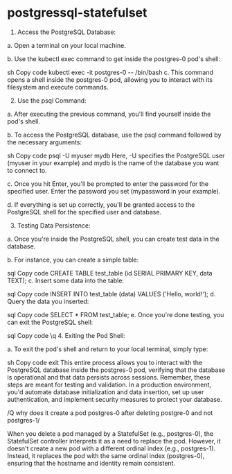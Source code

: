 # postgressql-statefulset

1. Access the PostgreSQL Database:

a. Open a terminal on your local machine.

b. Use the kubectl exec command to get inside the postgres-0 pod's shell:

sh
Copy code
kubectl exec -it postgres-0 -- /bin/bash
c. This command opens a shell inside the postgres-0 pod, allowing you to interact with its filesystem and execute commands.

2. Use the psql Command:

a. After executing the previous command, you'll find yourself inside the pod's shell.

b. To access the PostgreSQL database, use the psql command followed by the necessary arguments:

sh
Copy code
psql -U myuser mydb
Here, -U specifies the PostgreSQL user (myuser in your example) and mydb is the name of the database you want to connect to.

c. Once you hit Enter, you'll be prompted to enter the password for the specified user. Enter the password you set (mypassword in your example).

d. If everything is set up correctly, you'll be granted access to the PostgreSQL shell for the specified user and database.

3. Testing Data Persistence:

a. Once you're inside the PostgreSQL shell, you can create test data in the database.

b. For instance, you can create a simple table:

sql
Copy code
CREATE TABLE test_table (id SERIAL PRIMARY KEY, data TEXT);
c. Insert some data into the table:

sql
Copy code
INSERT INTO test_table (data) VALUES ('Hello, world!');
d. Query the data you inserted:

sql
Copy code
SELECT * FROM test_table;
e. Once you're done testing, you can exit the PostgreSQL shell:

sql
Copy code
\q
4. Exiting the Pod Shell:

a. To exit the pod's shell and return to your local terminal, simply type:

sh
Copy code
exit
This entire process allows you to interact with the PostgreSQL database inside the postgres-0 pod, verifying that the database is operational and that data persists across sessions. Remember, these steps are meant for testing and validation. In a production environment, you'd automate database initialization and data insertion, set up user authentication, and implement security measures to protect your database.


/Q why does it create a pod postgres-0 after deleting postgre-0 and not postgres-1/

When you delete a pod managed by a StatefulSet (e.g., postgres-0), the StatefulSet controller interprets it as a need to replace the pod. However, it doesn't create a new pod with a different ordinal index (e.g., postgres-1). Instead, it replaces the pod with the same ordinal index (postgres-0), ensuring that the hostname and identity remain consistent.
